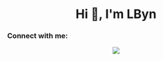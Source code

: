 <h1 align="center">Hi 👋, I'm LByn</h1>

<h3 align="left">Connect with me:</h3>
<p align="left">
</p>

<div align="center">
  <img  src="https://github-readme-streak-stats.herokuapp.com?user=Lbyn96&theme=onedark&date_format=M%20j%5B%2C%20Y%5D" />
</div>
